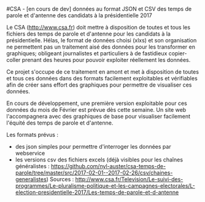 #CSA - [en cours de dev] données au format JSON et CSV des temps de parole et d'antenne des candidats à la présidentielle 2017

Le CSA (http://www.csa.fr) doit mettre à disposition de toutes et tous les fichiers des temps de parole et d'antenne pour les candidats à la présidentielle. Hélas, le format de données choisi (xlxs) et son organisation ne permettent pas un traitement aisé des données pour les transformer en graphiques; obligeant journalistes et particuliers à de fastidieux copier-coller prenant des heures pour pouvoir exploiter réellement les données.

Ce projet s'occupe de ce traitement en amont et met à disposition de toutes et tous ces données dans des formats facilement exploitables et vérifiables afin de créer sans effort des graphiques pour permettre de visualiser ces données.

En cours de développement, une première version exploitable pour ces données du mois de Février est prévue dès cette semaine. Un site web l'accompagnera avec des graphiques de base pour visualiser facilement l'équité des temps de parole et d'antenne.

Les formats prévus :
- des json simples pour permettre d'interroger les données par webservice
- les versions csv des fichiers excels (déjà visibles pour les chaînes généralistes : https://github.com/nyl-auster/csa-temps-de-parole/tree/master/src/2017-02-01--2017-02-26/csv/chaines-generalistes)
Sources :
http://www.csa.fr/Television/Le-suivi-des-programmes/Le-pluralisme-politique-et-les-campagnes-electorales/L-election-presidentielle-2017/Les-temps-de-parole-et-d-antenne

